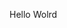 Hello Wolrd















































































































































































































































































































































































































































































































































































































































































































































































































































































































































































































































































































































































































































































































































































































































































































































































































































































































































































































































































































































































































































































































































































































































































































































































































































































































































































































































































































































































































